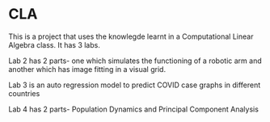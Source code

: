 # CLA
This is a project that uses the knowlegde learnt in a Computational Linear Algebra class. It has 3 labs.

Lab 2 has 2 parts- one which simulates the functioning of a robotic arm and another which has image fitting in a visual grid. 

Lab 3 is an auto regression model to predict COVID case graphs in different countries
	
Lab 4 has 2 parts- Population Dynamics and Principal Component Analysis
